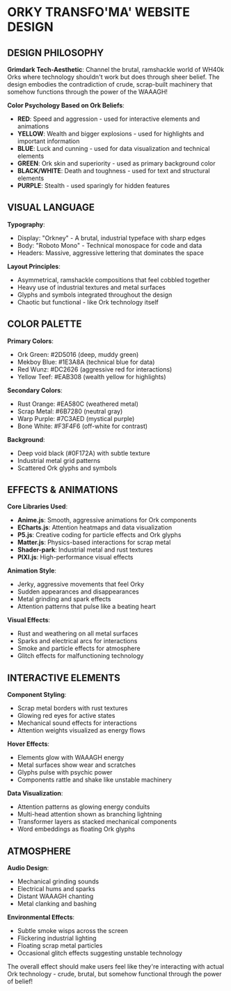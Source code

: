 # ORKY TRANSFO'MA' WEBSITE DESIGN

## DESIGN PHILOSOPHY

**Grimdark Tech-Aesthetic**: Channel the brutal, ramshackle world of WH40k Orks where technology shouldn't work but does through sheer belief. The design embodies the contradiction of crude, scrap-built machinery that somehow functions through the power of the WAAAGH!

**Color Psychology Based on Ork Beliefs**:
- **RED**: Speed and aggression - used for interactive elements and animations
- **YELLOW**: Wealth and bigger explosions - used for highlights and important information  
- **BLUE**: Luck and cunning - used for data visualization and technical elements
- **GREEN**: Ork skin and superiority - used as primary background color
- **BLACK/WHITE**: Death and toughness - used for text and structural elements
- **PURPLE**: Stealth - used sparingly for hidden features

## VISUAL LANGUAGE

**Typography**: 
- Display: "Orkney" - A brutal, industrial typeface with sharp edges
- Body: "Roboto Mono" - Technical monospace for code and data
- Headers: Massive, aggressive lettering that dominates the space

**Layout Principles**:
- Asymmetrical, ramshackle compositions that feel cobbled together
- Heavy use of industrial textures and metal surfaces
- Glyphs and symbols integrated throughout the design
- Chaotic but functional - like Ork technology itself

## COLOR PALETTE

**Primary Colors**:
- Ork Green: #2D5016 (deep, muddy green)
- Mekboy Blue: #1E3A8A (technical blue for data)
- Red Wunz: #DC2626 (aggressive red for interactions)
- Yellow Teef: #EAB308 (wealth yellow for highlights)

**Secondary Colors**:
- Rust Orange: #EA580C (weathered metal)
- Scrap Metal: #6B7280 (neutral gray)
- Warp Purple: #7C3AED (mystical purple)
- Bone White: #F3F4F6 (off-white for contrast)

**Background**: 
- Deep void black (#0F172A) with subtle texture
- Industrial metal grid patterns
- Scattered Ork glyphs and symbols

## EFFECTS & ANIMATIONS

**Core Libraries Used**:
- **Anime.js**: Smooth, aggressive animations for Ork components
- **ECharts.js**: Attention heatmaps and data visualization
- **P5.js**: Creative coding for particle effects and Ork glyphs
- **Matter.js**: Physics-based interactions for scrap metal
- **Shader-park**: Industrial metal and rust textures
- **PIXI.js**: High-performance visual effects

**Animation Style**:
- Jerky, aggressive movements that feel Orky
- Sudden appearances and disappearances
- Metal grinding and spark effects
- Attention patterns that pulse like a beating heart

**Visual Effects**:
- Rust and weathering on all metal surfaces
- Sparks and electrical arcs for interactions
- Smoke and particle effects for atmosphere
- Glitch effects for malfunctioning technology

## INTERACTIVE ELEMENTS

**Component Styling**:
- Scrap metal borders with rust textures
- Glowing red eyes for active states
- Mechanical sound effects for interactions
- Attention weights visualized as energy flows

**Hover Effects**:
- Elements glow with WAAAGH energy
- Metal surfaces show wear and scratches
- Glyphs pulse with psychic power
- Components rattle and shake like unstable machinery

**Data Visualization**:
- Attention patterns as glowing energy conduits
- Multi-head attention shown as branching lightning
- Transformer layers as stacked mechanical components
- Word embeddings as floating Ork glyphs

## ATMOSPHERE

**Audio Design**:
- Mechanical grinding sounds
- Electrical hums and sparks
- Distant WAAAGH chanting
- Metal clanking and bashing

**Environmental Effects**:
- Subtle smoke wisps across the screen
- Flickering industrial lighting
- Floating scrap metal particles
- Occasional glitch effects suggesting unstable technology

The overall effect should make users feel like they're interacting with actual Ork technology - crude, brutal, but somehow functional through the power of belief!